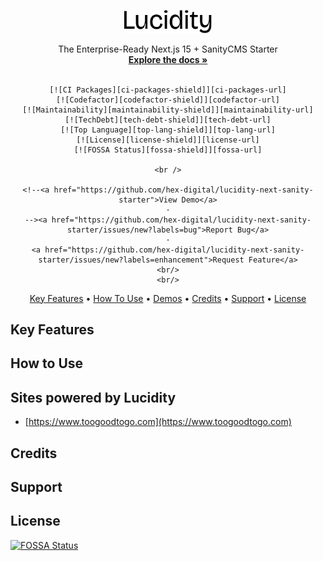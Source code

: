 <a id="readme-top"></a>

<div align="center">
  <a href="https://github.com/hex-digital/lucidity-next-sanity-starter">
    <img src="docs/lucidity.svg" alt="Lucidity Logo" width="140">
  </a>

  <p align="center">
    The Enterprise-Ready Next.js 15 + SanityCMS Starter
    <br />
    <a href="https://github.com/hex-digital/lucidity-next-sanity-starter/blob/main/docs">
      <strong>Explore the docs »</strong>
    </a>
    <br />
    <br />

    [![CI Packages][ci-packages-shield]][ci-packages-url]
    [![Codefactor][codefactor-shield]][codefactor-url]
    [![Maintainability][maintainability-shield]][maintainability-url]
    [![TechDebt][tech-debt-shield]][tech-debt-url]
    [![Top Language][top-lang-shield]][top-lang-url]
    [![License][license-shield]][license-url]
    [![FOSSA Status][fossa-shield]][fossa-url]

    <br />

    <!--<a href="https://github.com/hex-digital/lucidity-next-sanity-starter">View Demo</a>
    ·
    --><a href="https://github.com/hex-digital/lucidity-next-sanity-starter/issues/new?labels=bug">Report Bug</a>
    ·
    <a href="https://github.com/hex-digital/lucidity-next-sanity-starter/issues/new?labels=enhancement">Request Feature</a>
    <br/>
    <br/>

  </p>
  <p align="center">
    <a href="#key-features">Key Features</a> •
    <a href="#how-to-use">How To Use</a> •
    <a href="#sites-powered-by-lucidity">Demos</a> •
    <a href="#credits">Credits</a> •
    <a href="#support">Support</a> •
    <a href="#license">License</a>
  </p>
</div>

## Key Features

## How to Use

## Sites powered by Lucidity

- [https://www.toogoodtogo.com](https://www.toogoodtogo.com)

## Credits

## Support

## License

[![FOSSA Status](https://app.fossa.com/api/projects/git%2Bgithub.com%2Fhex-digital%2Flucidity-next-sanity-starter.svg?type=shield&issueType=license)](https://app.fossa.com/projects/git%2Bgithub.com%2Fhex-digital%2Flucidity-next-sanity-starter?ref=badge_shield&issueType=license)

<!-- MARKDOWN LINKS & IMAGES -->
<!-- https://www.markdownguide.org/basic-syntax/#reference-style-links -->

[ci-packages-shield]: https://img.shields.io/github/checks-status/hex-digital/lucidity-next-sanity-starter/main?label=CI%20Packages&logo=github&style=flat-square
[ci-packages-url]: https://github.com/hex-digital/lucidity-next-sanity-starter/actions?query=workflow%3A%22CI+Packages%22
[codefactor-shield]: https://img.shields.io/codefactor/grade/github/hex-digital/lucidity-next-sanity-starter?label=Codefactor&logo=codefactor&style=flat-quare&labelColor=000000
[codefactor-url]: https://www.codefactor.io/repository/github/hex-digital/lucidity-next-sanity-starter
[maintainability-shield]: https://img.shields.io/codeclimate/maintainability/hex-digital/lucidity-next-sanity-starter?label=Maintainability&logo=code-climate&style=flat-quare&labelColor=000000
[maintainability-url]: https://codeclimate.com/github/hex-digital/lucidity-next-sanity-starter
[tech-debt-shield]: https://img.shields.io/codeclimate/tech-debt/hex-digital/lucidity-next-sanity-starter?label=TechDebt&logo=code-climate&style=flat-quare&labelColor=000000
[tech-debt-url]: https://codeclimate.com/github/hex-digital/lucidity-next-sanity-starter
[top-lang-shield]: https://img.shields.io/github/languages/top/hex-digital/lucidity-next-sanity-starter?style=flat-square&labelColor=000&color=blue
[top-lang-url]: https://github.com/hex-digital/lucidity-next-sanity-starter/search?l=typescript
[license-shield]: https://img.shields.io/github/license/hex-digital/lucidity-next-sanity-starter?style=flat-quare&labelColor=000000
[license-url]: https://github.com/hex-digital/lucidity-next-sanity-starter/blob/main/LICENSE
[fossa-shield]: https://app.fossa.com/api/projects/git%2Bgithub.com%2Fhex-digital%2Flucidity-next-sanity-starter.svg?type=shield&issueType=security
[fossa-url]: https://app.fossa.com/projects/git%2Bgithub.com%2Fhex-digital%2Flucidity-next-sanity-starter?ref=badge_shield&issueType=security
